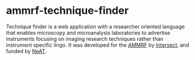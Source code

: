 # ammrf-technique-finder
Technique finder is a web application with a researcher oriented language that enables microscopy and microanalysis laboratories to advertise instruments focusing on imaging research techniques rather than instrument specific lingo. It was developed for the [AMMRF](http://www.ammrf.org.au/) by [Intersect](http://www.intersect.org.au/), and funded by [NeAT](http://ands.org.au/neat-projects.html).
